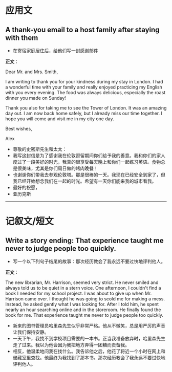 # 应用文

## A thank-you email to a host family after staying with them
- 在寄宿家庭居住后，给他们写一封感谢邮件

**正文**：

Dear Mr. and Mrs. Smith,

I am writing to thank you for your kindness during my stay in London. I had a wonderful time with your family and really enjoyed practicing my English with you every evening. The food was always delicious, especially the roast dinner you made on Sunday!

Thank you also for taking me to see the Tower of London. It was an amazing day out. I am now back home safely, but I already miss our time together. I hope you will come and visit me in my city one day.

Best wishes,

Alex

- 尊敬的史密斯先生和太太：
- 我写这封信是为了感谢我在伦敦逗留期间你们给予我的善意。我和你们的家人度过了一段美好的时光，我真的很享受每天晚上和你们一起练习英语。食物总是很美味，尤其是你们周日做的烤肉晚餐！
- 也谢谢你们带我去参观伦敦塔。那是很棒的一天。我现在已经安全到家了，但我已经开始想念我们在一起的时光。希望有一天你们能来我的城市看我。
- 最好的祝愿，
- 亚历克斯

---

# 记叙文/短文

## Write a story ending: That experience taught me never to judge people too quickly.
- 写一个以下列句子结尾的故事：那次经历教会了我永远不要过快地评判他人。

**正文**：

The new librarian, Mr. Harrison, seemed very strict. He never smiled and always told us to be quiet in a stern voice. One afternoon, I couldn't find a book I needed for my school project. I was about to give up when Mr. Harrison came over. I thought he was going to scold me for making a mess. Instead, he asked gently what I was looking for. After I told him, he spent nearly an hour searching online and in the storeroom. He finally found the book for me. That experience taught me never to judge people too quickly.

- 新来的图书管理员哈里森先生似乎非常严格。他从不微笑，总是用严厉的声音让我们保持安静。
- 一天下午，我找不到学校项目需要的一本书。正当我准备放弃时，哈里森先生走了过来。我以为他会因为我把地方弄得一团糟而责备我。
- 相反，他温柔地问我在找什么。我告诉他之后，他花了将近一个小时在网上和储藏室里查找。他最终为我找到了那本书。那次经历教会了我永远不要过快地评判他人。
